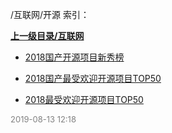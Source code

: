 /互联网/开源 索引：


**[上一级目录/互联网](/互联网/index.md)**

- [2018国产开源项目新秀榜](/互联网/开源/2018国产开源项目新秀榜.md)

- [2018国产最受欢迎开源项目TOP50](/互联网/开源/2018国产最受欢迎开源项目TOP50.md)

- [2018最受欢迎开源项目TOP50](/互联网/开源/2018最受欢迎开源项目TOP50.md)


<font size=2 color='grey'> 2019-08-13 12:18 </font>